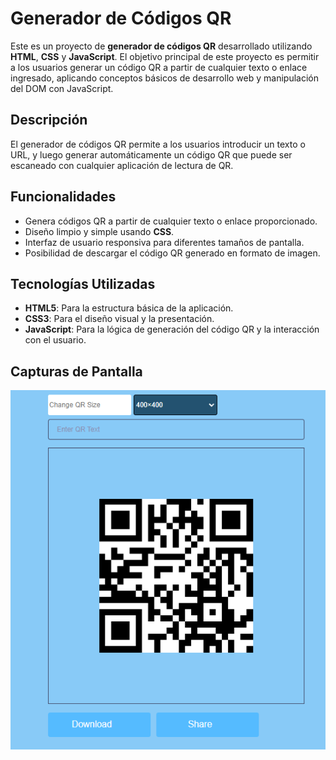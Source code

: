 # Generador de Códigos QR

Este es un proyecto de **generador de códigos QR** desarrollado utilizando **HTML**, **CSS** y **JavaScript**. El objetivo principal de este proyecto es permitir a los usuarios generar un código QR a partir de cualquier texto o enlace ingresado, aplicando conceptos básicos de desarrollo web y manipulación del DOM con JavaScript.

## Descripción

El generador de códigos QR permite a los usuarios introducir un texto o URL, y luego generar automáticamente un código QR que puede ser escaneado con cualquier aplicación de lectura de QR.

## Funcionalidades

- Genera códigos QR a partir de cualquier texto o enlace proporcionado.
- Diseño limpio y simple usando **CSS**.
- Interfaz de usuario responsiva para diferentes tamaños de pantalla.
- Posibilidad de descargar el código QR generado en formato de imagen.

## Tecnologías Utilizadas

- **HTML5**: Para la estructura básica de la aplicación.
- **CSS3**: Para el diseño visual y la presentación.
- **JavaScript**: Para la lógica de generación del código QR y la interacción con el usuario.


## Capturas de Pantalla

![image](Muestra.PNG)


